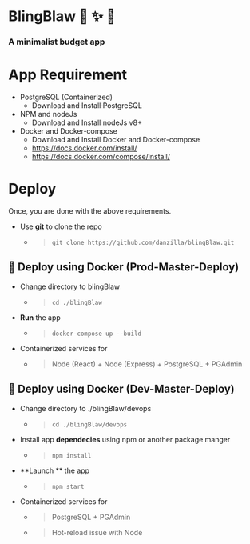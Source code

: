 # BlingBlaw  :green_heart: :sparkles: :tada:
### A minimalist budget app

# App Requirement
- PostgreSQL (Containerized)
	- <s>Download and Install PostgreSQL</s>
- NPM and nodeJs
	- Download and Install nodeJs v8+
- Docker and Docker-compose
	- Download and Install Docker and Docker-compose
	- https://docs.docker.com/install/
	- https://docs.docker.com/compose/install/

# Deploy 
Once, you are done with the above requirements.
- Use **git** to clone the repo
	- > `git clone https://github.com/danzilla/blingBlaw.git`

## :whale: Deploy using Docker (Prod-Master-Deploy)
- Change directory to blingBlaw
	- > `cd ./blingBlaw`
- **Run** the app
	- > `docker-compose up --build`
- Containerized services for
	- > Node (React) + Node (Express) + PostgreSQL + PGAdmin

## :whale2: Deploy using Docker (Dev-Master-Deploy)
- Change directory to ./blingBlaw/devops
	- > `cd ./blingBlaw/devops`
- Install app **dependecies** using npm or another package manger
	- > `npm install`
- **Launch ** the app
	- > `npm start`
- Containerized services for
	- > PostgreSQL + PGAdmin
	- > Hot-reload issue with Node

